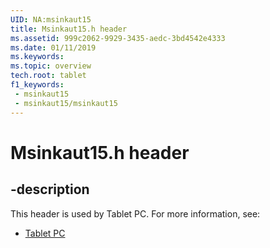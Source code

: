 ```yaml
---
UID: NA:msinkaut15
title: Msinkaut15.h header
ms.assetid: 999c2062-9929-3435-aedc-3bd4542e4333
ms.date: 01/11/2019
ms.keywords: 
ms.topic: overview
tech.root: tablet
f1_keywords:
 - msinkaut15
 - msinkaut15/msinkaut15
---
```


# Msinkaut15.h header


## -description

This header is used by Tablet PC. For more information, see:

- [Tablet PC](../_tablet/index.md)

